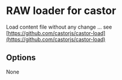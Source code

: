 RAW loader for castor
=====================

Load content file without any change ... see [https://github.com/castorjs/castor-load](https://github.com/castorjs/castor-load)

Options
-------

None
